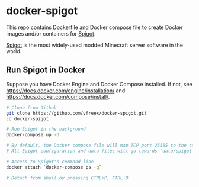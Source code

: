 # docker-spigot

This repo contains Dockerfile and Docker compose file to create Docker images
and/or containers for [Spigot].

[Spigot] is the most widely-used modded Minecraft server software in the world.

## Run Spigot in Docker

Suppose you have Docker Engine and Docker Compose installed.
If not, see <https://docs.docker.com/engine/installation/> and <https://docs.docker.com/compose/install/>.

``` sh
# Clone from Github
git clone https://github.com/vfreex/docker-spigot.git
cd docker-spigot

# Run Spigot in the background
docker-compose up -d

# By default, the Docker compose file will map TCP port 25565 to the container
# All Spigot configuration and data files will go towards `data/spigot`

# Access to Spigot's command line
docker attach `docker-compose ps -q`

# Detach from shell by pressing CTRL+P, CTRL+Q

```

[Spigot]: https://www.spigotmc.org/wiki/about-spigot/
